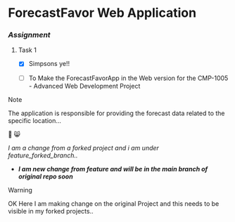 # ForecastFavor Web Application 

### *Assignment*

1. Task 1
   - [x] Simpsons ye!! 
   - [ ] To Make the ForecastFavorApp in the Web version for the CMP-1005 - Advanced Web Development Project


> [!NOTE]
> The application is responsible for providing the forecast data related to the specific location...

🤠 😸



*I am a change from a forked project and i am under feature_forked_branch..*
- ***I am new change from feature and will be in the main branch of original repo soon***

> [!WARNING]
> OK Here I am making change on the original Project and this needs to be visible in my forked projects.. 


